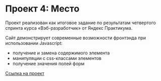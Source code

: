 # Проект 4: Место

Проект реализован как итоговое задание по результатам четвертого спринта курса «Вэб-разработчик» от Яндекс Практикума. 

Сайт демонстрирует современные возможности фронтэнда при использовании Javascript:

* получение и замена содержимого элемента
* манипуляции с css-классами элементов
* получение значения полей форм

 [Ссылка на проект](https://reaferon.github.io/mesto/)
